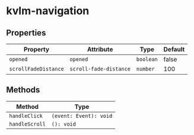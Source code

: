 # kvlm-navigation

## Properties

| Property             | Attribute              | Type      | Default |
|----------------------|------------------------|-----------|---------|
| `opened`             | `opened`               | `boolean` | false   |
| `scrollFadeDistance` | `scroll-fade-distance` | `number`  | 100     |

## Methods

| Method         | Type                   |
|----------------|------------------------|
| `handleClick`  | `(event: Event): void` |
| `handleScroll` | `(): void`             |
